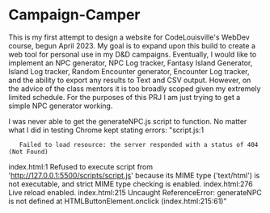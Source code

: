 ﻿# Campaign-Camper
This is my first attempt to design a website for CodeLouisville's WebDev course, begun April 2023.  My goal is to expand upon this build to create a web tool for personal use in my D&D campaigns.  Eventually, I would like to implement an NPC generator, NPC Log tracker, Fantasy Island Generator, Island Log tracker, Random Encounter generator, Encounter Log tracker, and the ability to export any results to Text and CSV output. However, on the advice of the class mentors it is too broadly scoped given my extremely limited schedule.  For the purposes of this PRJ I am just trying to get a simple NPC generator working.



I was never able to get the generateNPC.js script to function.  No matter what I did in testing Chrome kept stating errors:
"script.js:1 
  
        
       Failed to load resource: the server responded with a status of 404 (Not Found)
index.html:1 Refused to execute script from 'http://127.0.0.1:5500/scripts/script.js' because its MIME type ('text/html') is not executable, and strict MIME type checking is enabled.
index.html:276 Live reload enabled.
index.html:215 Uncaught ReferenceError: generateNPC is not defined at HTMLButtonElement.onclick (index.html:215:61)"






